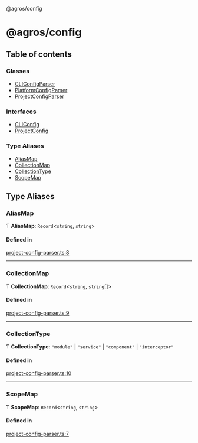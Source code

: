 @agros/config

# @agros/config

## Table of contents

### Classes

- [CLIConfigParser](classes/CLIConfigParser.md)
- [PlatformConfigParser](classes/PlatformConfigParser.md)
- [ProjectConfigParser](classes/ProjectConfigParser.md)

### Interfaces

- [CLIConfig](interfaces/CLIConfig.md)
- [ProjectConfig](interfaces/ProjectConfig.md)

### Type Aliases

- [AliasMap](index.md#aliasmap)
- [CollectionMap](index.md#collectionmap)
- [CollectionType](index.md#collectiontype)
- [ScopeMap](index.md#scopemap)

## Type Aliases

### <a id="aliasmap" name="aliasmap"></a> AliasMap

Ƭ **AliasMap**: `Record`<`string`, `string`\>

#### Defined in

[project-config-parser.ts:8](https://github.com/agrosjs/agros/blob/e90e8df/packages/agros-config/src/project-config-parser.ts#L8)

___

### <a id="collectionmap" name="collectionmap"></a> CollectionMap

Ƭ **CollectionMap**: `Record`<`string`, `string`[]\>

#### Defined in

[project-config-parser.ts:9](https://github.com/agrosjs/agros/blob/e90e8df/packages/agros-config/src/project-config-parser.ts#L9)

___

### <a id="collectiontype" name="collectiontype"></a> CollectionType

Ƭ **CollectionType**: ``"module"`` \| ``"service"`` \| ``"component"`` \| ``"interceptor"``

#### Defined in

[project-config-parser.ts:10](https://github.com/agrosjs/agros/blob/e90e8df/packages/agros-config/src/project-config-parser.ts#L10)

___

### <a id="scopemap" name="scopemap"></a> ScopeMap

Ƭ **ScopeMap**: `Record`<`string`, `string`\>

#### Defined in

[project-config-parser.ts:7](https://github.com/agrosjs/agros/blob/e90e8df/packages/agros-config/src/project-config-parser.ts#L7)
